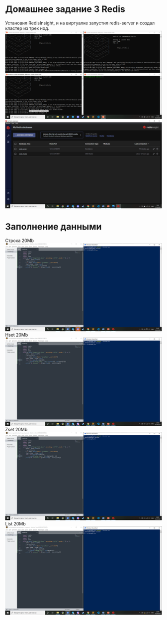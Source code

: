 # Домашнее задание 3 Redis
Установил RedisInsight, и на виртуалке запустил redis-server и создал кластер из трех нод.
![](https://github.com/cry20011/redis_hw/raw/main/screens/screen1.png)
![](https://github.com/cry20011/redis_hw/raw/main/screens/screen10.png)
# Заполнение данными
Строка 20Мb
![](https://github.com/cry20011/redis_hw/raw/main/screens/screen4.png)
Hset 20Мb
![](https://github.com/cry20011/redis_hw/raw/main/screens/screen5.png)
Zset 20Мb
![](https://github.com/cry20011/redis_hw/raw/main/screens/screen7.png)
List 20Мb
![](https://github.com/cry20011/redis_hw/raw/main/screens/screen8.png)
